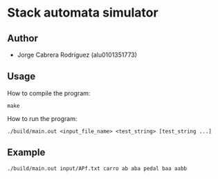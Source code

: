 # Stack automata simulator

## Author

* Jorge Cabrera Rodríguez (alu0101351773)

## Usage

How to compile the program:

```
make
```

How to run the program:

```
./build/main.out <input_file_name> <test_string> [test_string ...]
```

## Example

```
./build/main.out input/APf.txt carro ab aba pedal baa aabb
```
